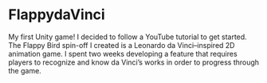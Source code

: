 # FlappydaVinci
My first Unity game! I decided to follow a YouTube tutorial to get started. The Flappy Bird spin-off I created is a Leonardo da Vinci–inspired 2D animation game. I spent two weeks developing a feature that requires players to recognize and know da Vinci’s works in order to progress through the game.
